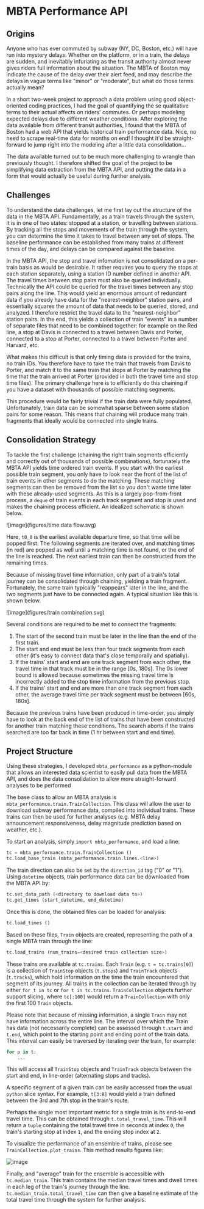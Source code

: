 # MBTA Performance API

## Origins

Anyone who has ever commuted by subway (NY, DC, Boston, etc.) will have run into
mystery delays. Whether on the platform, or in a train, the delays are sudden,
and inevitably infuriating as the transit authority almost never gives riders
full information about the situation. The MBTA of Boston may indicate the cause
of the delay over their alert feed, and may describe the delays in vague terms
like "minor" or "moderate", but what do those terms actually mean? 

In a short two-week project to approach a data problem using good
object-oriented coding practices, I had the goal of quantifying the se
qualitative terms to their actual affects on riders' commutes. Or perhaps
modeling expected delays due to different weather conditions. After exploring
the data available from different transit authorities, I found that the MBTA of
Boston had a web API that yields historical train performance data. Nice, no
need to scrape real-time data for months on end! I thought it'd be 
straight-forward to jump right into the modeling after a little data
consolidation...

The data available turned out to be much more challenging to wrangle than
previously thought. I therefore shifted the goal of the project to be
simplifying data extraction from the MBTA API, and putting the data in a form
that would actually be useful during further analysis.

## Challenges

To understand the data challenges, let me first lay out the structure of the
data in the MBTA API. Fundamentally, as a train travels through the system, it
is in one of two states: stopped at a station, or travelling between stations.
By tracking all the stops and movements of the train through the system, you can
determine the time it takes to travel between any set of stops. The baseline
performance can be established from many trains at different times of the day,
and delays can be compared against the baseline.

In the MBTA API, the stop and travel infomation is not consolidated on a
per-train basis as would be desirable. It rather requires you to query the stops
at each station separately, using a station ID number defined in another API.
The travel times between stop pairs must also be queried individually.
Technically the API could be queried for the travel times between any stop pairs
along the line. This would yield an enormous amount of redundant data if you
already have data for the "nearest-neighbor" station pairs, and essentially
squares the amount of data that needs to be queried, stored, and analyzed. I
therefore restrict the travel data to the “nearest-neighbor” station pairs. In
the end, this yields a collection of train "events" in a number of separate files
that need to be combined together: for example on the Red line, a stop at Davis
is connected to a travel between Davis and Porter, connected to a stop at
Porter, connected to a travel between Porter and Harvard, etc. 

What makes this difficult is that only timing data is provided for the trains,
no train IDs. You therefore have to take the train that travels from Davis
to Porter, and match it to the same train that stops at Porter by matching
the time that the train arrived at Porter (provided in both the travel time
and stop time files). The primary challenge here is to efficiently do
this chaining if you have a dataset with thousands of possible matching
segments.

This procedure would be fairly trivial if the train data were fully populated.
Unfortunately, train data can be somewhat sparse between some station pairs for
some reason. This means that chaining will produce many train fragments that
ideally would be connected into single trains.

## Consolidation Strategy

To tackle the first challenge (chaining the right train segments efficiently and
correctly out of thousands of possible combinations), fortunately the MBTA API
yields time ordered train events. If you start with the earliest possible train
segment, you only have to look near the front of the list of train events in other
segments to do the matching. These matching segments can then be removed from
the list so you don't waste time later with these already-used segments. As this
is a largely pop-from-front process, a `deque` of train events in each track
segment and stop is used and makes the chaining process efficient. An idealized
schematic is shown below.

![image](figures/time data flow.svg)

Here, `t0_0` is the earliest available departure time, so that time will be
popped first. The following segments are iterated over, and matching times (in
red) are popped as well until a matching time is not found, or the end of
the line is reached. The next earliest train can then be constructed from the
remaining times.

Because of missing travel time information, only part of a train's total journey
can be consolidated through chaining, yielding a train fragment. Fortunately,
the same train typically "reappears" later in the line, and the two segments
just have to be connected again. A typical situation like this is shown below.

![image](figures/train combination.svg)

Several conditions are required to be met to connect the fragments:

1. The start of the second train must be later in the line than the end of the
first train.
2. The start and end must be less than four track segments from each other (it's
easy to connect data that's close temporally and spatially).
3. If the trains' start and end are one track segment from each other, the
travel time in that track must be in the range [0s, 180s]. The 0s lower bound is
allowed because sometimes the missing travel time is incorrectly added to the
stop time information from the previous stop.
4. If the trains' start and end are more than one track segment from each other,
the average travel time per track segment must be between [60s, 180s].

Because the previous trains have been produced in time-order, you simply have
to look at the back end of the list of trains that have been constructed for
another train matching these conditions. The search aborts if the trains
searched are too far back in time (1 hr between start and end time). 

## Project Structure

Using these strategies, I developed `mbta_performance` as a python-module that
allows an interested data scientist to easily pull data from the MBTA API, and
does the data consolidation to allow more straight-forward analyses to be
performed

The base class to allow an MBTA analysis is
`mbta_performance.train.TrainCollection`. This class will allow the user to
download subway performance data, compiled into individual trains. These trains
can then be used for further analyses (e.g. MBTA delay announcement
responsiveness, delay magnitude prediction based on weather, etc.).

To start an analysis, simply `import mbta_performance`, and load a line:
```python
tc = mbta_performance.train.TrainCollection ()
tc.load_base_train (mbta_performance.train.lines.<line>)
```
The train direction can also be set by the `direction_id` tag ("0" or "1").
Using `datetime` objects, train performance data can be downloaded from the MBTA
API by:
```python
tc.set_data_path (<directory to download data to>)
tc.get_times (start_datetime, end_datetime)
```

Once this is done, the obtained files can be loaded for analysis:
```python
tc.load_times ()
```

Based on these files, `Train` objects are created, representing the path of a
single MBTA train through the line:
```python
tc.load_trains (num_trains=<desired train collection size>)
```
These trains are available at `tc.trains`. Each `Train` (e.g. `t =
tc.trains[0]`) is a collection of `TrainStop` objects (`t.stops`) and
`TrainTrack` objects (`t.tracks`), which hold information on the time the train
encountered that segment of its journey. All trains in the collection can be
iterated through by either `for t in tc` or `for t in tc.trains`.
`TrainCollection` objects further support slicing, where `tc[:100]` would return a
`TrainCollection` with only the first 100 `Train` objects.

Please note that because of missing information, a single `Train` may not have
information across the entire line. The interval over which the Train has data
(not necessarily complete) can be assessed through `t.start` and `t.end`,
which point to the starting point and ending point of the train data. This
interval can easily be traversed by iterating over the train, for example:
```python
for p in t:
    ...
```
This will access all `TrainStop` objects and `TrainTrack` objects between the
start and end, in line-order (alternating stops and tracks).

A specific segment of a given train can be easily accessed from the usual
`python` slice syntax. For example, `t[3:8]` would yield a train defined between
the 3rd and 7th stop in the train's route.

Perhaps the single most important metric for a single train is its end-to-end
travel time. This can be obtained through `t.total_travel_time`. This will
return a `tuple` containing the total travel time in seconds at index `0`, the
train's starting stop at index `1`, and the ending stop index at `2`.

To visualize the performance of an ensemble of trains, please see
`TrainCollection.plot_trains`. This method results figures like:

![image](data/example_plots/Orange_travel_time.png)

Finally, and "average" train for the ensemble is accessible with
`tc.median_train`. This train contains the median travel times and dwell times
in each leg of the train's journey through the line.
`tc.median_train.total_travel_time` can then give a baseline estimate of the
total travel time through the system for further analysis.


